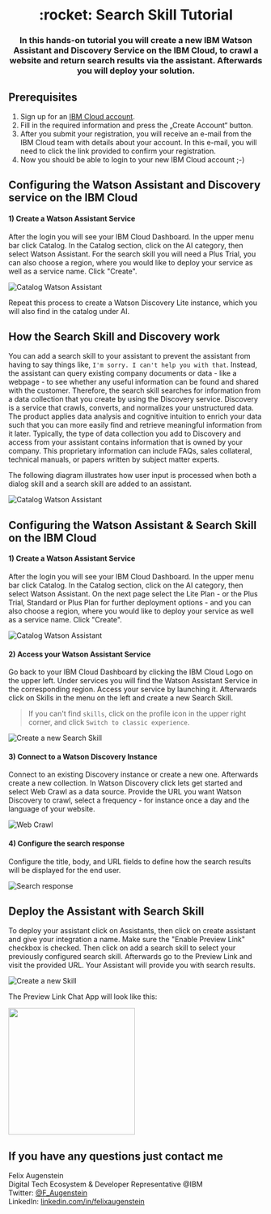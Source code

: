 <h1 align="center" style="border-bottom: none;">:rocket: Search Skill Tutorial</h1>
<h3 align="center">In this hands-on tutorial you will create a new IBM Watson Assistant and Discovery Service on the IBM Cloud, to crawl a website and return search results via the assistant. Afterwards you will deploy your solution.</h3>


## Prerequisites

1. Sign up for an [IBM Cloud account](https://cloud.ibm.com/registration).
2. Fill in the required information and press the „Create Account“ button.
3. After you submit your registration, you will receive an e-mail from the IBM Cloud team with details about your account. In this e-mail, you will need to click the link provided to confirm your registration.
4. Now you should be able to login to your new IBM Cloud account ;-)

## Configuring the Watson Assistant and Discovery service on the IBM Cloud

<h4>1) Create a Watson Assistant Service</h4>
After the login you will see your IBM Cloud Dashboard. In the upper menu bar click Catalog. In the Catalog section, click on the AI category, then select Watson Assistant. For the search skill you will need a Plus Trial, you can also choose a region, where you would like to deploy your service as well as a service name. Click "Create".

![Catalog Watson Assistant](readme_images/catalog-watson-assistant.png)

Repeat this process to create a Watson Discovery Lite instance, which you will also find in the catalog under AI.

## How the Search Skill and Discovery work

You can add a search skill to your assistant to prevent the assistant from having to say things like, `I'm sorry. I can't help you with that`. Instead, the assistant can query existing company documents or data - like a webpage - to see whether any useful information can be found and shared with the customer. Therefore, the search skill searches for information from a data collection that you create by using the Discovery service. Discovery is a service that crawls, converts, and normalizes your unstructured data. The product applies data analysis and cognitive intuition to enrich your data such that you can more easily find and retrieve meaningful information from it later. Typically, the type of data collection you add to Discovery and access from your assistant contains information that is owned by your company. This proprietary information can include FAQs, sales collateral, technical manuals, or papers written by subject matter experts.

The following diagram illustrates how user input is processed when both a dialog skill and a search skill are added to an assistant.

![Catalog Watson Assistant](readme_images/search-skill-diagram.png)

## Configuring the Watson Assistant & Search Skill on the IBM Cloud

<h4>1) Create a Watson Assistant Service</h4>
After the login you will see your IBM Cloud Dashboard. In the upper menu bar click Catalog. In the Catalog section, click on the AI category, then select Watson Assistant. On the next page select the Lite Plan - or the Plus Trial, Standard or Plus Plan for further deployment options - and you can also choose a region, where you would like to deploy your service as well as a service name. Click "Create".

![Catalog Watson Assistant](readme_images/catalog-watson-assistant.png)

<h4>2) Access your Watson Assistant Service</h4>
Go back to your IBM Cloud Dashboard by clicking the IBM Cloud Logo on the upper left. Under services you will find the Watson Assistant Service in the corresponding region. Access your service by launching it. Afterwards click on Skills in the menu on the left and create a new Search Skill.

> If you can't find `skills`, click on the profile icon in the upper right corner, and click `Switch to classic experience`.



![Create a new Search Skill](readme_images/create-search-skill.png)

<h4>3) Connect to a Watson Discovery Instance</h4>
Connect to an existing Discovery instance or create a new one. Afterwards create a new collection. In Watson Discovery click lets get started and select Web Crawl as a data source. Provide the URL you want Watson Discovery to crawl, select a frequency - for instance once a day and the language of your website. 

![Web Crawl](readme_images/web-crawl.png)

<h4>4) Configure the search response</h4>
Configure the title, body, and URL fields to define how the search results will be displayed for the end user. 

![Search response](readme_images/configure-search-response.png)

## Deploy the Assistant with Search Skill

To deploy your assistant click on Assistants, then click on create assistant and give your integration a name. Make sure the "Enable Preview Link" checkbox is checked. Then click on add a search skill to select your previously configured search skill. Afterwards go to the Preview Link and visit the provided URL. Your Assistant will provide you with search results.

![Create a new Skill](readme_images/deploy-assistant.png)

The Preview Link Chat App will look like this:<br>

<img src="readme_images/preview-link.png" width=250 height="auto">

## If you have any questions just contact me
Felix Augenstein<br>
Digital Tech Ecosystem & Developer Representative @IBM<br>
Twitter: [@F_Augenstein](https://twitter.com/F_Augenstein)<br>
LinkedIn: [linkedin.com/in/felixaugenstein](https://www.linkedin.com/in/felixaugenstein/)
